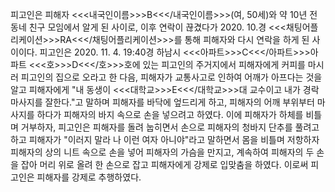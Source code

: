 피고인은 피해자 <<<내국인이름>>>B<<</내국인이름>>>(여, 50세)와 약 10년 전 동네 친구 모임에서 알게 된 사이로, 이후 연락이 끊겼다가 2020. 10.경 <<<채팅어플리케이션>>>RA<<</채팅어플리케이션>>>를 통해 피해자와 다시 연락을 하게 된 사이이다.
피고인은 2020. 11. 4. 19:40경 하남시 <<<아파트>>>C<<</아파트>>>아파트 <<<호>>>D<<</호>>>호에 있는 피고인의 주거지에서 피해자에게 커피를 마시러 피고인의 집으로 오라고 한 다음, 피해자가 교통사고로 인하여 어깨가 아프다는 것을 알고 피해자에게 "내 동생이 <<<대학교>>>E<<</대학교>>>대 교수이고 내가 경락 마사지를 잘한다."고 말하며 피해자를 바닥에 엎드리게 하고, 피해자의 어깨 부위부터 마사지를 하다가 피해자의 바지 속으로 손을 넣으려고 하였다. 이에 피해자가 하체를 비틀며 거부하자, 피고인은 피해자를 돌려 눕히면서 손으로 피해자의 청바지 단추를 풀려고 하고 피해자가 "이러지 말라 나 이런 여자 아니야"라고 말하면서 몸을 비틀며 저항하자 피해자의 상의 니트 속으로 손을 넣어 피해자의 가슴을 만지고, 계속하여 피해자의 두 손을 잡아 머리 위로 올려 한 손으로 잡고 피해자에게 강제로 입맞춤을 하였다.
이로써 피고인은 피해자를 강제로 추행하였다.